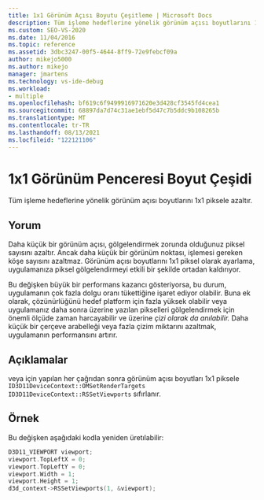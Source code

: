 ```yaml
---
title: 1x1 Görünüm Açısı Boyutu Çeşitleme | Microsoft Docs
description: Tüm işleme hedeflerine yönelik görünüm açısı boyutlarını 1x1 piksele düşürmek için 1x1 görünüm açısı boyut çeşidini uygulama.
ms.custom: SEO-VS-2020
ms.date: 11/04/2016
ms.topic: reference
ms.assetid: 3dbc3247-00f5-4644-8ff9-72e9febcf09a
author: mikejo5000
ms.author: mikejo
manager: jmartens
ms.technology: vs-ide-debug
ms.workload:
- multiple
ms.openlocfilehash: bf619c6f9499916971620e3d428cf3545fd4cea1
ms.sourcegitcommit: 68897da7d74c31ae1ebf5d47c7b5ddc9b108265b
ms.translationtype: MT
ms.contentlocale: tr-TR
ms.lasthandoff: 08/13/2021
ms.locfileid: "122121106"
---
```

# <a name="1x1-viewport-size-variant"></a>1x1 Görünüm Penceresi Boyut Çeşidi
Tüm işleme hedeflerine yönelik görünüm açısı boyutlarını 1x1 piksele azaltır.

## <a name="interpretation"></a>Yorum
 Daha küçük bir görünüm açısı, gölgelendirmek zorunda olduğunuz piksel sayısını azaltır. Ancak daha küçük bir görünüm noktası, işlemesi gereken köşe sayısını azaltmaz. Görünüm açısı boyutlarını 1x1 piksel olarak ayarlama, uygulamanıza piksel gölgelendirmeyi etkili bir şekilde ortadan kaldırıyor.

 Bu değişken büyük bir performans kazancı gösteriyorsa, bu durum, uygulamanın çok fazla dolgu oranı tükettiğine işaret ediyor olabilir. Buna ek olarak, çözünürlüğünü hedef platform için fazla yüksek olabilir veya uygulamanız daha sonra üzerine yazılan pikselleri gölgelendirmek için önemli ölçüde zaman harcayabilir ve üzerine *çizi olarak da anılabilir.* Daha küçük bir çerçeve arabelleği veya fazla çizim miktarını azaltmak, uygulamanın performansını artırır.

## <a name="remarks"></a>Açıklamalar
 veya için yapılan her çağrıdan sonra görünüm açısı boyutları 1x1 piksele `ID3D11DeviceContext::OMSetRenderTargets` `ID3D11DeviceContext::RSSetViewports` sıfırlanır.

## <a name="example"></a>Örnek
 Bu değişken aşağıdaki kodla yeniden üretılabilir:

```cpp
D3D11_VIEWPORT viewport;
viewport.TopLeftX = 0;
viewport.TopLeftY = 0;
viewport.Width = 1;
viewport.Height = 1;
d3d_context->RSSetViewports(1, &viewport);
```

